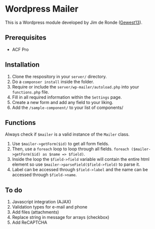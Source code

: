 # Wordpress Mailer
This is a Wordpress module developed by Jim de Ronde ([Gewest13](https://www.gewest13.nl)).

## Prerequisites
- ACF Pro

## Installation
 1. Clone the respository in your `server/` directory.
 2. Do a `componser install` inside the folder.
 3. Require or include the `server/wp-mailer/autoload.php` into your `functions.php` file.
 4. Fill in all required information within the `Settings` page.
 5. Create a new form and add any field to your liking.
 6. Add the `/sample-component/` to your list of components/

## Functions

  Always check if `$mailer` is a valid instance of the `Mailer` class.

  1. Use `$mailer->getForm($id)` to get all form fields.
  2. Then, use a `foreach` loop to loop through all fields. `foreach ($mailer->getForm($id) as $name => $field)`.
  3. Inside the loop the `$field->field` variable will contain the entire html element so use `$mailer->parseField($field->field)` to parse it.
  4. Label can be accessed through `$field->label` and the name can be accessed through `$field->name`.

## To do

  1. Javascript integration (AJAX)
  2. Validation types for e-mail and phone
  3. Add files (attachments)
  4. Replace string in message for arrays (checkbox)
  5. Add ReCAPTCHA
